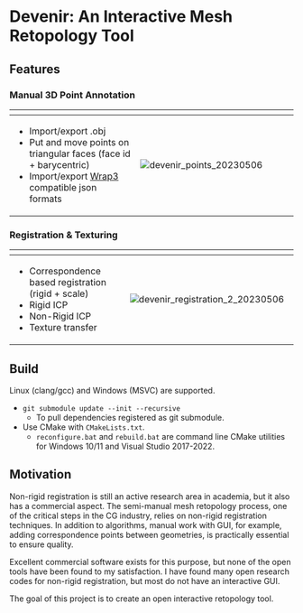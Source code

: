 # Devenir: An Interactive Mesh Retopology Tool

## Features

### Manual 3D Point Annotation

<!-- prettier-ignore -->
<table>
  <thead>
    <tr>
      <th width="500px"></th>
      <th width="500px"></th>
    </tr>
  </thead>
<td>

- Import/export .obj
- Put and move points on triangular faces (face id + barycentric)
- Import/export [Wrap3](https://www.russian3dscanner.com/) compatible json formats

</td>
<td>

![devenir_points_20230506](https://user-images.githubusercontent.com/1129855/236621264-07d55793-fced-4349-8114-a50dc9d283aa.gif)

</td>

</table>

### Registration & Texturing

<table>
  <thead>
    <tr>
      <th width="500px"> </th>
      <th width="500px"> </th>
    </tr>
  </thead>
<td>
  
- Correspondence based registration (rigid + scale)
- Rigid ICP
- Non-Rigid ICP
- Texture transfer

</td>
<td>

![devenir_registration_2_20230506](https://user-images.githubusercontent.com/1129855/236632057-db247b4f-950a-483f-b2da-d37a2f749934.gif)

</td>

</table>

## Build

Linux (clang/gcc) and Windows (MSVC) are supported.

- `git submodule update --init --recursive`
  - To pull dependencies registered as git submodule.
- Use CMake with `CMakeLists.txt`.
  - `reconfigure.bat` and `rebuild.bat` are command line CMake utilities for Windows 10/11 and Visual Studio 2017-2022.

## Motivation

Non-rigid registration is still an active research area in academia, but it also has a commercial aspect.
The semi-manual mesh retopology process, one of the critical steps in the CG industry, relies on non-rigid registration techniques.
In addition to algorithms, manual work with GUI, for example, adding correspondence points between geometries, is practically essential to ensure quality.

Excellent commercial software exists for this purpose, but none of the open tools have been found to my satisfaction.
I have found many open research codes for non-rigid registration, but most do not have an interactive GUI.

The goal of this project is to create an open interactive retopology tool.
